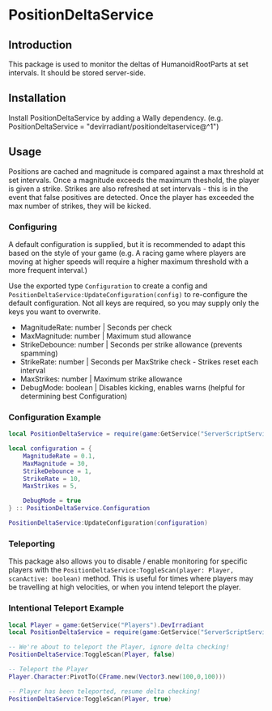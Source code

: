 # **PositionDeltaService**

## **Introduction**
This package is used to monitor the deltas of HumanoidRootParts at set intervals. It should be stored server-side.

## **Installation**
Install PositionDeltaService by adding a Wally dependency. (e.g. PositionDeltaService = "devirradiant/positiondeltaservice@^1")

## **Usage**
Positions are cached and magnitude is compared against a max threshold at set intervals. Once a magnitude exceeds the maximum theshold, the player is given a strike. Strikes are also refreshed at set intervals - this is in the event that false positives are detected. Once the player has exceeded the max number of strikes, they will be kicked. 


### **Configuring**
A default configuration is supplied, but it is recommended to adapt this based on the style of your game (e.g. A racing game where players are moving at higher speeds will require a higher maximum threshold with a more frequent interval.)

Use the exported type `Configuration` to create a config and `PositionDeltaService:UpdateConfiguration(config)` to re-configure the default configuration. Not all keys are required, so you may supply only the keys you want to overwrite. 

- MagnitudeRate: number | Seconds per check
- MaxMagnitude: number | Maximum stud allowance
- StrikeDebounce: number | Seconds per strike allowance (prevents spamming)
- StrikeRate: number | Seconds per MaxStrike check - Strikes reset each interval
- MaxStrikes: number | Maximum strike allowance
- DebugMode: boolean | Disables kicking, enables warns (helpful for determining best Configuration)

### **Configuration Example**
```lua
local PositionDeltaService = require(game:GetService("ServerScriptService").Packages.PositionDeltaService)

local configuration = {
    MagnitudeRate = 0.1,
    MaxMagnitude = 30,
    StrikeDebounce = 1,
    StrikeRate = 10,
    MaxStrikes = 5,

    DebugMode = true
} :: PositionDeltaService.Configuration

PositionDeltaService:UpdateConfiguration(configuration)
```


### **Teleporting**
This package also allows you to disable / enable monitoring for specific players with the `PositionDeltaService:ToggleScan(player: Player, scanActive: boolean)` method. This is useful for times where players may be travelling at high velocities, or when you intend teleport the player. 

### **Intentional Teleport Example**
```lua
local Player = game:GetService("Players").DevIrradiant
local PositionDeltaService = require(game:GetService("ServerScriptService").Packages.PositionDeltaService)

-- We're about to teleport the Player, ignore delta checking!
PositionDeltaService:ToggleScan(Player, false)

-- Teleport the Player
Player.Character:PivotTo(CFrame.new(Vector3.new(100,0,100)))

-- Player has been teleported, resume delta checking!
PositionDeltaService:ToggleScan(Player, true)
```
